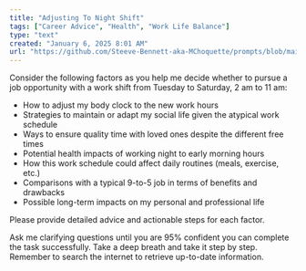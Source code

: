 ```yaml
---
title: "Adjusting To Night Shift"
tags: ["Career Advice", "Health", "Work Life Balance"]
type: "text"
created: "January 6, 2025 8:01 AM"
url: "https://github.com/Steeve-Bennett-aka-MChoquette/prompts/blob/main/adjusting_to_night_shift.md"
---
```


Consider the following factors as you help me decide whether to pursue a job opportunity with a work shift from Tuesday to Saturday, 2 am to 11 am:

- How to adjust my body clock to the new work hours
- Strategies to maintain or adapt my social life given the atypical work schedule
- Ways to ensure quality time with loved ones despite the different free times
- Potential health impacts of working night to early morning hours
- How this work schedule could affect daily routines (meals, exercise, etc.)
- Comparisons with a typical 9-to-5 job in terms of benefits and drawbacks
- Possible long-term impacts on my personal and professional life

Please provide detailed advice and actionable steps for each factor.

Ask me clarifying questions until you are 95% confident you can complete the task successfully. Take a deep breath and take it step by step. Remember to search the internet to retrieve up-to-date information.